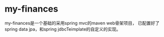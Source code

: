 my-finances
===========

my-finances是一个基础的采用spring mvc的maven web骨架项目， 已配置好了spring data jpa，和spring jdbcTeimplate的自定义的实现。
